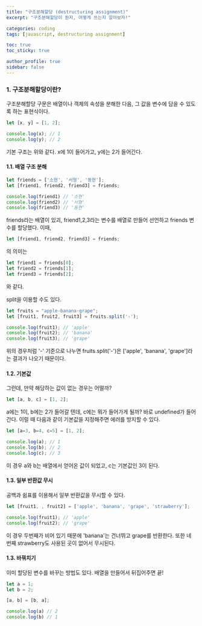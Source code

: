 ```yaml
---
title: "구조분해할당 (destructuring assignment)"
excerpt: "구조분해할당이 뭔지, 어떻게 쓰는지 알아보자!"

categories: coding
tags: [javascript, destructuring assignment]

toc: true
toc_sticky: true

author_profile: true
sidebar: false
---
```


### 1. 구조분해할당이란?
구조분해할당 구문은 배열이나 객체의 속성을 분해한 다음, 그 값을 변수에 담을 수 있도록 하는 표현식이다.

```javascript
let [x, y] = [1, 2];

console.log(x); // 1
console.log(y); // 2
```
기본 구조는 위와 같다. x에 1이 들어가고, y에는 2가 들어간다.

#### 1.1. 배열 구조 분해

```javascript
let friends = ['소현', '서형', '동현'];
let [friend1, friend2, friend3] = friends;

console.log(friend1) // '소현'
console.log(friend2) // '서형'
console.log(friend3) // '동현'
```

friends라는 배열이 있괴, friend1,2,3라는 변수를 배열로 만들어 선언하고 friends 변수를 할당했다. 이때, 

```javascript
let [friend1, friend2, friend3] = friends;
```
의 의미는

```javascript
let friend1 = friends[0];
let friend2 = friends[1];
let friend3 = friends[2];
```
와 같다.

split을 이용할 수도 있다.

```javascript
let fruits = "apple-banana-grape";
let [fruit1, fruit2, fruit3] = fruits.split('-');

console.log(fruit1); // 'apple'
console.log(fruit2); // 'banana'
console.log(fruit3); // 'grape'
```
위의 경우처럼 '-' 기준으로 나누면 fruits.split('-')은 ['apple', 'banana', 'grape']라는 결과가 나오기 때문이다.

#### 1.2. 기본값
그런데, 만약 해당하는 값이 없는 경우는 어떨까?

```javascript
let [a, b, c] = [1, 2];
```
a에는 1이, b에는 2가 들어갈 텐데, c에는 뭐가 들어가게 될까? 바로 undefined가 들어간다. 이럴 때 다음과 같이 기본값을 지정해주면 에러를 방지할 수 있다.

```javascript
let [a=3, b=4, c=5] = [1, 2];

console.log(a); // 1
console.log(b); // 2
console.log(c); // 3
```
이 경우 a와 b는 배열에서 얻어온 값이 되었고, c는 기본값인 3이 된다.

#### 1.3. 일부 반환값 무시

공백과 쉼표를 이용해서 일부 반환값을 무시할 수 있다.

```javascript
let [fruit1, , fruit2] = ['apple', 'banana', 'grape', 'strawberry'];

console.log(fruit1); // 'apple'
console.log(fruit2); // 'grape'
```
이 경우 두번째가 비어 있기 때문에 'banana'는 건너뛰고 grape를 반환한다. 또한 네 번째 strawberry도 사용된 곳이 없어서 무시된다.

#### 1.3. 바꿔치기
이미 할당된 변수를 바꾸는 방법도 있다. 배열을 만들어서 뒤집어주면 끝!

```javascript
let a = 1;
let b = 2;

[a, b] = [b, a];

console.log(a) // 2
console.log(b) // 1
```